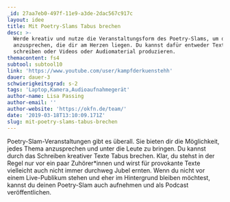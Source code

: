 ```yaml
---
_id: 27aa7eb0-497f-11e9-a3de-2dac567c917c
layout: idee
title: Mit Poetry-Slams Tabus brechen
desc: >-
  Werde kreativ und nutze die Veranstaltungsform des Poetry-Slams, um die Themen
  anzusprechen, die dir am Herzen liegen. Du kannst dafür entweder Texte
  schreiben oder Videos oder Audiomaterial produzieren.
themacontent: fs4
subtool: subtool10
link: 'https://www.youtube.com/user/kampfderkuenstehh'
dauer: dauer-3
schwierigkeitsgrad: s-2
tags: 'Laptop,Kamera,Audioaufnahmegerät'
author-name: Lisa Passing
author-email: ''
author-website: 'https://okfn.de/team/'
date: '2019-03-18T13:10:09.171Z'
slug: mit-poetry-slams-tabus-brechen
---
```

Poetry-Slam-Veranstaltungen gibt es überall. Sie bieten dir die Möglichkeit, jedes Thema anzusprechen und unter die Leute zu bringen. Du kannst durch das Schreiben kreativer Texte Tabus brechen. Klar, du stehst in der Regel nur vor ein paar Zuhörer*innen und wirst für provokante Texte vielleicht auch nicht immer durchweg Jubel ernten. Wenn du nicht vor einem Live-Publikum stehen und eher im Hintergrund bleiben möchtest, kannst du deinen Poetry-Slam auch aufnehmen und als Podcast veröffentlichen.
